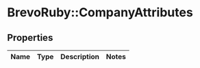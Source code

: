 # BrevoRuby::CompanyAttributes

## Properties
Name | Type | Description | Notes
------------ | ------------- | ------------- | -------------


